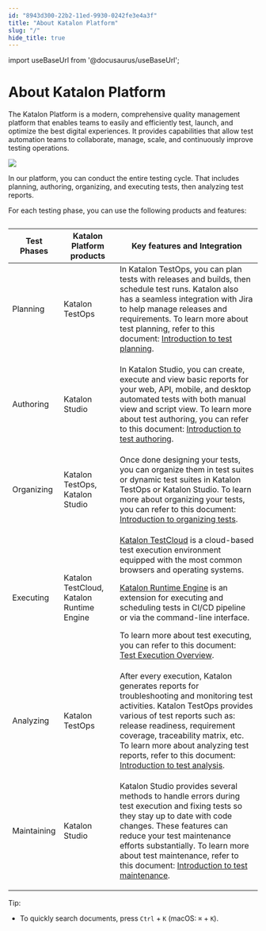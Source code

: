 ```yaml
---
id: "8943d300-22b2-11ed-9930-0242fe3e4a3f"
title: "About Katalon Platform"
slug: "/"
hide_title: true
---
```

import useBaseUrl from '@docusaurus/useBaseUrl';


# <a id="concept-8072" class="anchor_top_offset"/><a id="ariaid-title1" class="anchor_top_offset"/>About <span xmlns="http://www.w3.org/1999/xhtml" className="ph">Katalon Platform</span> 

<p xmlns="http://www.w3.org/1999/xhtml" className="p">The <span className="ph">Katalon Platform</span> is a modern, comprehensive quality management platform that enables teams to easily and efficiently test, launch, and optimize the best digital experiences. It provides capabilities that allow test automation teams to collaborate, manage, scale, and continuously improve testing operations.</p> 
<p xmlns="http://www.w3.org/1999/xhtml" className="p"><img className="image" width={800} src={useBaseUrl("/a411b2a0-38b6-11ed-9930-0242fe3e4a3f.png")} /></p> 
<p xmlns="http://www.w3.org/1999/xhtml" className="p">In our platform, you can conduct the entire testing cycle. That includes planning, authoring, organizing, and executing tests, then analyzing test reports.</p> 
<p xmlns="http://www.w3.org/1999/xhtml" className="p">For each testing phase, you can use the following products and features:</p> 
<div xmlns="http://www.w3.org/1999/xhtml" className="p">
  <table className="table"><caption /><colgroup><col /><col /><col /></colgroup><thead className="thead"><tr className><th className="entry anchor_top_offset" id="concept-8072__entry__1">Test Phases</th><th className="entry anchor_top_offset" id="concept-8072__entry__2"><span className="ph">Katalon Platform</span> products </th><th className="entry anchor_top_offset" id="concept-8072__entry__3">Key features and Integration</th></tr></thead><tbody className="tbody"><tr className><td className="entry" headers="concept-8072__entry__1 concept-8072__entry__2 concept-8072__entry__3 ">Planning </td><td className="entry" headers="concept-8072__entry__1 concept-8072__entry__2 concept-8072__entry__3 "><span className="ph">Katalon TestOps</span>
        </td><td className="entry" headers="concept-8072__entry__1 concept-8072__entry__2 concept-8072__entry__3 ">In <span className="ph">Katalon TestOps</span>, you can plan tests with releases and builds, then schedule test runs. Katalon also has a seamless integration with Jira to help manage releases and requirements. To learn more about test planning, refer to this document: <a className="xref" href="/docs/plan/introduction-to-test-planning">Introduction to  test planning</a>.</td></tr><tr className><td className="entry" headers="concept-8072__entry__1 concept-8072__entry__2 concept-8072__entry__3 ">Authoring</td><td className="entry" headers="concept-8072__entry__1 concept-8072__entry__2 concept-8072__entry__3 "><span className="ph">Katalon Studio</span></td><td className="entry" headers="concept-8072__entry__1 concept-8072__entry__2 concept-8072__entry__3 ">
          <p className="p">In <span className="ph">Katalon Studio</span>, you can create, execute and view basic reports for your web, API, mobile, and desktop automated tests with both manual view and script view. To learn more about test authoring, you can refer to this document: <a className="xref" href="/docs/author/introduction-to-test-authoring/introduction-to-test-authoring">Introduction to test authoring</a>.</p>
        </td></tr><tr className><td className="entry" headers="concept-8072__entry__1 concept-8072__entry__2 concept-8072__entry__3 ">Organizing</td><td className="entry" headers="concept-8072__entry__1 concept-8072__entry__2 concept-8072__entry__3 "><span className="ph">Katalon TestOps</span>, <span className="ph">Katalon Studio</span></td><td className="entry" headers="concept-8072__entry__1 concept-8072__entry__2 concept-8072__entry__3 ">Once done designing your tests, you can organize them in test suites or dynamic test suites in <span className="ph">Katalon TestOps</span> or <span className="ph">Katalon Studio</span>. To learn more about organizing your tests, you can refer to this document: <a className="xref" href="/docs/organize/introduction-to-organizing-tests">Introduction to   organizing tests</a>.</td></tr><tr className><td className="entry" headers="concept-8072__entry__1 concept-8072__entry__2 concept-8072__entry__3 ">Executing</td><td className="entry" headers="concept-8072__entry__1 concept-8072__entry__2 concept-8072__entry__3 "><span className="ph">Katalon TestCloud</span>, <span className="ph">Katalon Runtime Engine</span></td><td className="entry" headers="concept-8072__entry__1 concept-8072__entry__2 concept-8072__entry__3 ">
          <p className="p"><a className="xref j-external-link" href="https://docs.katalon.com/katalon-testcloud/docs/testcloud-overview.html" target="_blank">Katalon TestCloud</a> is a cloud-based test execution environment equipped with the most common browsers and operating systems.</p>
          <p className="p"><a className="xref j-external-link" href="https://docs.katalon.com/katalon-studio/docs/intro-RE.html" target="_blank">Katalon Runtime Engine</a> is an extension for executing and scheduling tests in CI/CD pipeline or via the command-line interface.</p>
          <p className="p">To learn more about test executing, you can refer to this document: <a className="xref" href="/docs/execute/test-execution-overview">Test Execution Overview</a>.</p>
        </td></tr><tr className><td className="entry" headers="concept-8072__entry__1 concept-8072__entry__2 concept-8072__entry__3 ">Analyzing</td><td className="entry" headers="concept-8072__entry__1 concept-8072__entry__2 concept-8072__entry__3 "><span className="ph">Katalon TestOps</span></td><td className="entry" headers="concept-8072__entry__1 concept-8072__entry__2 concept-8072__entry__3 ">After every execution, Katalon generates reports for troubleshooting and monitoring test activities. <span className="ph">Katalon TestOps</span> provides various of test reports such as: release readiness, requirement coverage, traceability matrix, etc. To learn more about analyzing test reports, refer to this document: <a className="xref" href="/docs/analyze/introduction-to-test-analysis">Introduction to test analysis</a>.</td></tr><tr className><td className="entry" headers="concept-8072__entry__1 concept-8072__entry__2 concept-8072__entry__3 ">Maintaining</td><td className="entry" headers="concept-8072__entry__1 concept-8072__entry__2 concept-8072__entry__3 "><span className="ph">Katalon Studio</span></td><td className="entry" headers="concept-8072__entry__1 concept-8072__entry__2 concept-8072__entry__3 "><p className="p"><span className="ph">Katalon Studio</span> provides several methods to handle errors  during test execution and fixing tests so they stay up to date with code changes. These features can reduce your test maintenance efforts substantially. To learn more about  test maintenance, refer to this document: <a className="xref" href="/docs/maintain/introduction-to-test-maintenance">Introduction to test maintenance</a>.</p></td></tr></tbody></table>
</div>
<div xmlns="http://www.w3.org/1999/xhtml" className="p">
  <div className="note tip note_tip"><span className="note__title">Tip:</span> 
    <ul className="ul"><li className="li">
        <p className="p">To quickly search documents, press <code className="ph codeph">Ctrl</code> + <code className="ph codeph">K</code> (macOS: <code className="ph codeph">⌘</code> + <code className="ph codeph">K</code>). </p>
      </li></ul>
  </div>
</div>
